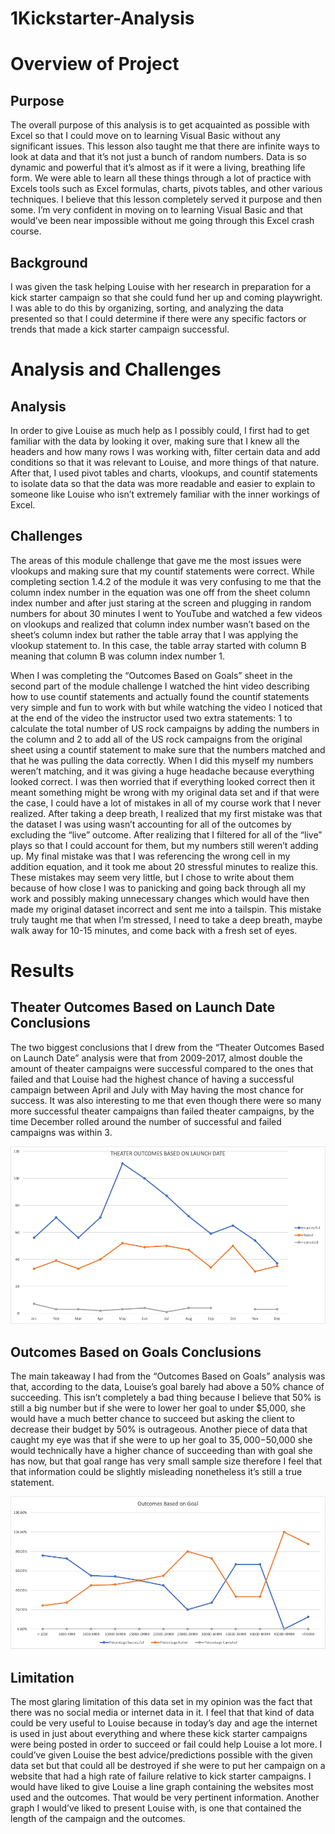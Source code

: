 # 1Kickstarter-Analysis
# Overview of Project

## Purpose

The overall purpose of this analysis is to get acquainted as possible with Excel so that I 
could move on to learning Visual Basic without any significant issues. This lesson also 
taught me that there are infinite ways to look at data and that it’s not just a bunch of 
random numbers. Data is so dynamic and powerful that it’s almost as if it were a living, 
breathing life form. We were able to learn all these things through a lot of practice with 
Excels tools such as Excel formulas, charts, pivots tables, and other various techniques. 
I believe that this lesson completely served it purpose and then some. I’m very confident 
in moving on to learning Visual Basic and that would’ve been near impossible without 
me going through this Excel crash course.

## Background

I was given the task helping Louise with her research in preparation for a kick starter 
campaign so that she could fund her up and coming playwright. I was able to do this by 
organizing, sorting, and analyzing the data presented so that I could determine if there
were any specific factors or trends that made a kick starter campaign successful.


# Analysis and Challenges

## Analysis

In order to give Louise as much help as I possibly could, I first had to get familiar with 
the data by looking it over, making sure that I knew all the headers and how many rows 
I was working with, filter certain data and add conditions so that it was relevant to 
Louise, and more things of that nature. After that, I used pivot tables and charts, 
vlookups, and countif statements to isolate data so that the data was more readable and 
easier to explain to someone like Louise who isn’t extremely familiar with the inner 
workings of Excel.

## Challenges

The areas of this module challenge that gave me the most issues were vlookups and 
making sure that my countif statements were correct. While completing section 1.4.2 of 
the module it was very confusing to me that the column index number in the equation 
was one off from the sheet column index number and after just staring at the screen and 
plugging in random numbers for about 30 minutes I went to YouTube and watched a 
few videos on vlookups and realized that column index number wasn’t based on the 
sheet’s column index but rather the table array that I was applying the vlookup 
statement to. In this case, the table array started with column B meaning that column B 
was column index number 1.

When I was completing the “Outcomes Based on Goals” sheet in the second part of the 
module challenge  I watched the hint video describing how to use countif statements 
and actually found the countif statements very simple and fun to work with but while 
watching the video I noticed that at the end of the video the instructor used two extra 
statements: 1 to calculate the total number of US rock campaigns by adding the 
numbers in the column and 2 to add all of the US rock campaigns from the original 
sheet using a countif statement to make sure that the numbers matched and that he 
was pulling the data correctly. When I did this myself my numbers weren’t matching, 
and it was giving a huge headache because everything looked correct. I was then 
worried that if everything looked correct then it meant something might be wrong with 
my original data set and if that were the case, I could have a lot of mistakes in all of my 
course work that I never realized. After taking a deep breath, I realized that my first 
mistake was that the dataset I was using wasn’t accounting for all of the outcomes by 
excluding the “live” outcome. After realizing that I filtered for all of the “live” plays so that 
I could account for them, but my numbers still weren’t adding up. My final mistake was 
that I was referencing the wrong cell in my addition equation, and it took me about 20 
stressful minutes to realize this. These mistakes may seem very little, but I chose to 
write about them because of how close I was to panicking and going back through all 
my work and possibly making unnecessary changes which would have then made my 
original dataset incorrect and sent me into a tailspin. This mistake truly taught me that 
when I’m stressed, I need to take a deep breath, maybe walk away for 10-15 minutes, 
and come back with a fresh set of eyes.


# Results

## Theater Outcomes Based on Launch Date Conclusions

The two biggest conclusions that I drew from the “Theater Outcomes Based on Launch 
Date” analysis were that from 2009-2017, almost double the amount of theater 
campaigns were successful compared to the ones that failed and that Louise had the 
highest chance of having a successful campaign between April and July with May 
having the most chance for success. It was also interesting to me that even though 
there were so many more successful theater campaigns than failed theater campaigns, 
by the time December rolled around the number of successful and failed campaigns 
was within 3.

![Theater_Outcomes_Based_on_Launch_Date_Chart](Theater_Outcomes_vs_Launch.png)

## Outcomes Based on Goals Conclusions

The main takeaway I had from the “Outcomes Based on Goals” analysis was that, 
according to the data, Louise’s goal barely had above a 50% chance of succeeding. 
This isn’t completely a bad thing because I believe that 50% is still a big number but if 
she were to lower her goal to under $5,000, she would have a much better chance to 
succeed but asking the client to decrease their budget by 50% is outrageous. Another 
piece of data that caught my eye was that if she were to up her goal to $35,000-$50,000 
she would technically have a higher chance of succeeding than with goal she has now, 
but that goal range has very small sample size therefore I feel that that information 
could be slightly misleading nonetheless it’s still a true statement.

![Outcomes_Based_on_Goals_Chart](Outcomes_vs_Goals.png)

## Limitation

The most glaring limitation of this data set in my opinion was the fact that there was no 
social media or internet data in it. I feel that that kind of data could be very useful to 
Louise because in today’s day and age the internet is used in just about everything and 
where these kick starter campaigns were being posted in order to succeed or fail could 
help Louise a lot more. I could’ve given Louise the best advice/predictions possible with 
the given data set but that could all be destroyed if she were to put her campaign on a 
website that had a high rate of failure relative to kick starter campaigns. I would have 
liked to give Louise a line graph containing the websites most used and the outcomes. 
That would be very pertinent information. Another graph I would’ve liked to present 
Louise with, is one that contained the length of the campaign and the outcomes.
